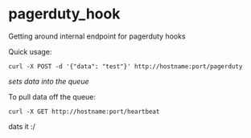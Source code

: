 pagerduty_hook
==============

Getting around internal endpoint for pagerduty hooks

Quick usage:

    curl -X POST -d '{"data": "test"}' http://hostname:port/pagerduty

 *sets data into the queue*


To pull data off the queue:

    curl -X GET http://hostname:port/heartbeat

dats it :/
